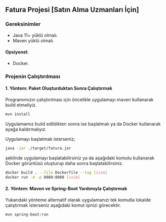 ## Fatura Projesi [Satın Alma Uzmanları İçin]
### Gereksinimler
* Java 11+ yüklü olmalı.
* Maven yüklü olmalı.
#### Opsiyonel:
* Docker.
### Projenin Çalıştırılması
#### 1. Yöntem: Paket Oluşturduktan Sonra Çalıştırmak
Programımızın çalıştırılması için öncelikle uygulamayı maven kullanarak build etmeliyiz.
```bash
mvn install
```
Uygulamamız build edildikten sonra ise başlatmalı ya da Docker kullanarak ayağa kaldırmalıyız.

Uygulamayı başlatmak isterseniz;
```bash
java -jar ./target/fatura.jar
```
şeklinde uygulamayı başlatabilirsiniz ya da aşağıdaki komutu kullanarak Docker görüntüsü oluşturup daha sonra başlatabilirsiniz.
```bash
docker build . --file Dockerfile --tag [isim]
docker run -d -p 8080:8080 [isim]
```
#### 2. Yöntem: Maven ve Spring-Boot Yardımıyla Çalıştırmak
Yukarıdaki yönteme alternatif olarak uygulamanızı tek komutla lokalde çalıştırmak isterseniz aşağıdaki komut işinizi görecektir.
```bash
mvn spring-boot:run
```